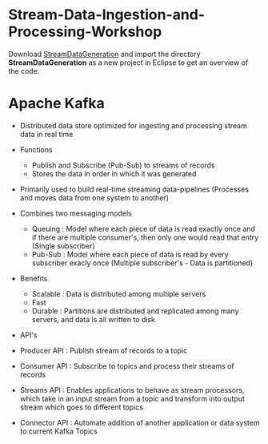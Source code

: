 # Stream-Data-Ingestion-and-Processing-Workshop
 
 Download [StreamDataGeneration](StreamDataGeneration.zip) and import the directory **StreamDataGeneration** as a new project in Eclipse to get an overview of the code.

# Apache Kafka
- Distributed data store optimized for ingesting and processing stream data in real time

- Functions
  - Publish and Subscribe (Pub-Sub) to streams of records
  - Stores the data in order in which it was generated
  
- Primarily used to build real-time streaming data-pipelines (Processes and moves data from one system to another)

- Combines two messaging models
  - Queuing : Model where each piece of data is read exactly once and if there are multiple consumer's, then only one would read that entry (Single subscriber)
  - Pub-Sub : Model where each piece of data is read by every subscriber exacly once (Multiple subscriber's - Data is partitioned)
  
- Benefits
  - Scalable : Data is distributed among multiple servers
  - Fast
  - Durable : Partitions are distributed and replicated among many servers, and data is all written to disk
  
 - API's
  - Producer API : Publish stream of records to a topic
  - Consumer API : Subscribe to topics and process their streams of records
  - Streams API : Enables applications to behave as stream processors, which take in an input stream from a topic and transform into output stream which goes to different topics
  - Connector API : Automate addition of another application or data system to current Kafka Topics
 
